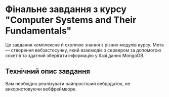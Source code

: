 # Фінальне завдання з курсу "Computer Systems and Their Fundamentals"

Це завдання комплексне й охоплює знання з різних модулів курсу.
Мета — створення вебзастосунку, який взаємодіє з сервером за допомогою сокетів та здатний зберігати інформацію у базі даних MongoDB.

## Технічний опис завдання

Вам необхідно реалізувати найпростіший вебдодаток, не використовуючи вебфреймворк.
